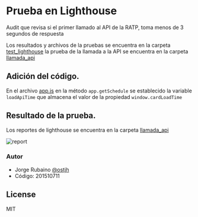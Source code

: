# Prueba en Lighthouse

Audit que revisa si el primer llamado al API de la RATP, toma menos de 3 segundos de respuesta

Los resultados y archivos de la pruebas se encuentra en la carpeta [test_lighthouse] la prueba de la llamada a la API se encuentra en la 
carpeta [llamada_api]

## Adición del código.

En el archivo [app.js] en la método ```app.getSchedule``` se establecido la variable ```loadApiTime``` que almacena el valor de la propiedad 
```window.cardLoadTime```

## Resultado de la prueba.

Los reportes de lighthouse se encuentra en la carpeta [llamada_api]

![report](https://github.com/jhrubiano10/Taller_03_MISO_4208_Lighthouse_Headless_Testing/blob/master/images/lighhouse_call_API.png?raw=true)


### Autor
* Jorge Rubaino [@ostjh]
* Código: 201510711


License
----
MIT

[@ostjh]:https://twitter.com/ostjh
[test_lighthouse]:https://github.com/jhrubiano10/Taller_03_MISO_4208_Lighthouse_Headless_Testing/tree/master/lighthouse/test_lighthouse
[llamada_api]:https://github.com/jhrubiano10/Taller_03_MISO_4208_Lighthouse_Headless_Testing/tree/master/lighthouse/test_lighthouse/llamada_api
[app.js]:https://github.com/jhrubiano10/Taller_03_MISO_4208_Lighthouse_Headless_Testing/blob/master/lighthouse/scripts/app.js#L140
